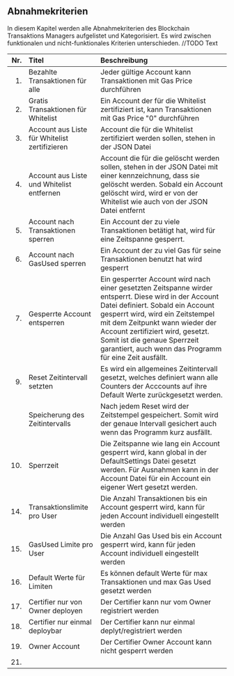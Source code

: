 ## Abnahmekriterien

In diesem Kapitel werden alle Abnahmekriterien des Blockchain Transaktions Managers aufgelistet und Kategorisiert.
Es wird zwischen funktionalen und nicht-funktionales Kriterien unterschieden.
//TODO Text

 
| Nr.   | Titel                             | Beschreibung                                   |
| -----:|:----------------------------------|:-----------------------------------------------|
| 1.    | Bezahlte Transaktionen für alle  | Jeder gültige Account kann Transaktionen mit Gas Price durchführen|
| 2.    | Gratis Transaktionen für Whitelist | Ein Account der für die Whitelist zertifiziert ist, kann Transaktionen mit Gas Price "0" durchführen  |
| 3.    | Account aus Liste für Whitelist zertifizieren  | Account die für die Whitelist zertifiziert werden sollen, stehen in der JSON Datei |
| 4.    | Account aus Liste und Whitelist entfernen  |  Account die für die gelöscht werden sollen, stehen in der JSON Datei mit einer kennzeichnung, dass sie gelöscht werden. Sobald ein Account gelöscht wird, wird er von der Whitelist wie auch von der JSON  Datei entfernt |
| 5.    | Account nach Transaktionen sperren  | Ein Account der zu viele Transaktionen betätigt hat, wird für eine Zeitspanne gesperrt. |
| 6.    | Account nach GasUsed sperren | Ein Account der zu viel Gas für seine Transaktionen benutzt hat wird gesperrt  |
| 7.    | Gesperrte Account entsperren |  Ein gesperrter Account wird nach einer gesetzten Zeitspanne wirder entsperrt. Diese wird in der Account Datei definiert. Sobald ein Account gesperrt wird, wird ein Zeitstempel mit dem Zeitpunkt wann wieder der Account zertifiziert wird, gesetzt. Somit ist die genaue Sperrzeit garantiert, auch wenn das Programm für eine Zeit ausfällt. |
| 9.    | Reset Zeitintervall setzten | Es wird ein allgemeines Zeitintervall gesetzt, welches definiert wann alle Counters der Acccounts auf ihre Default Werte zurückgesetzt werden.  |
| | Speicherung des Zeitintervalls | Nach jedem Reset wird der Zeitstempel gespeichert. Somit wird der genaue Intervall gesichert auch wenn das Programm kurz ausfällt. |
| 10.   | Sperrzeit | Die Zeitspanne wie lang ein Account gesperrt wird, kann global in der DefaultSettings Datei gesetzt werden. Für Ausnahmen kann in der Account Datei für ein Account ein eigener Wert gesetzt werden.  |
| 14.   | Transaktionslimite pro User | Die Anzahl Transaktionen bis ein Account gesperrt wird, kann für jeden Account individuell eingestellt werden |
| 15.   | GasUsed Limite pro User | Die Anzahl Gas Used bis ein Account gesperrt wird, kann für jeden Account individuell eingestellt werden |
| 16.   | Default Werte für Limiten | Es können default Werte für max Transaktionen und max Gas Used gesetzt werden  |
| 17.   | Certifier nur von Owner deployen | Der Certifier kann nur vom Owner registriert werden  |
| 18.   | Certifier nur einmal deploybar  | Der Certifier kann nur einmal deplyt/registriert werden |
| 19.   | Owner Account | Der Certifier Owner Account kann nicht gesperrt werden  |
| 21.   | |   |


